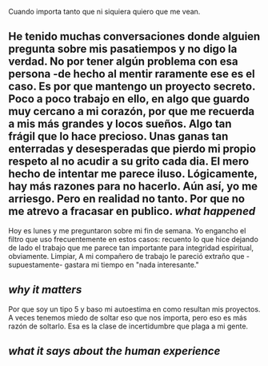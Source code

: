 Cuando importa tanto que ni siquiera quiero que me vean. 

He tenido muchas conversaciones donde alguien pregunta sobre mis pasatiempos y no digo la verdad. No por tener algún problema con esa persona -de hecho al mentir raramente ese es el caso. Es por que mantengo un proyecto secreto. Poco a poco trabajo en ello, en algo que guardo muy cercano a mi corazón, por que me recuerda a mis más grandes y locos sueños. Algo tan frágil que lo hace precioso. Unas ganas tan enterradas y desesperadas que  pierdo mi propio respeto al no acudir a su grito cada dia. 
El mero hecho de intentar me parece iluso. Lógicamente, hay más razones para no hacerlo. Aún así, yo me arriesgo. 
Pero en realidad no tanto. Por que no me atrevo a fracasar en publico.
*what happened*
--
Hoy es lunes y me preguntaron sobre mi fin de semana. Yo engancho el filtro que uso frecuentemente en estos casos: recuento lo que hice dejando de lado el trabajo que me parece tan importante para integridad espiritual, obviamente. Limpiar,
A mi compañero de trabajo le pareció extraño que -supuestamente- gastara mi tiempo en "nada interesante."

*why it matters*
-- 
Por que soy un tipo 5 y baso mi autoestima en como resultan mis proyectos.
A veces tenemos miedo de soltar eso que nos importa, pero eso es más razón de soltarlo. Esa es la clase de incertidumbre que plaga a mi gente. 



*what it says about the human experience*
--




